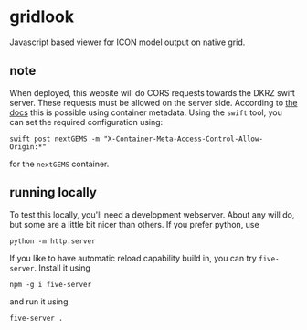 # gridlook

Javascript based viewer for ICON model output on native grid.

## note

When deployed, this website will do CORS requests towards the DKRZ swift server. These requests must be allowed on the server side.
According to [the docs](https://docs.openstack.org/swift/latest/cors.html) this is possible using container metadata.
Using the `swift` tool, you can set the required configuration using:
```
swift post nextGEMS -m "X-Container-Meta-Access-Control-Allow-Origin:*"
```
for the `nextGEMS` container.


## running locally

To test this locally, you'll need a development webserver. About any will do, but some are a little bit nicer than others.
If you prefer python, use
```
python -m http.server
```

If you like to have automatic reload capability build in, you can try `five-server`.
Install it using
```
npm -g i five-server
```

and run it using
```
five-server .
```
